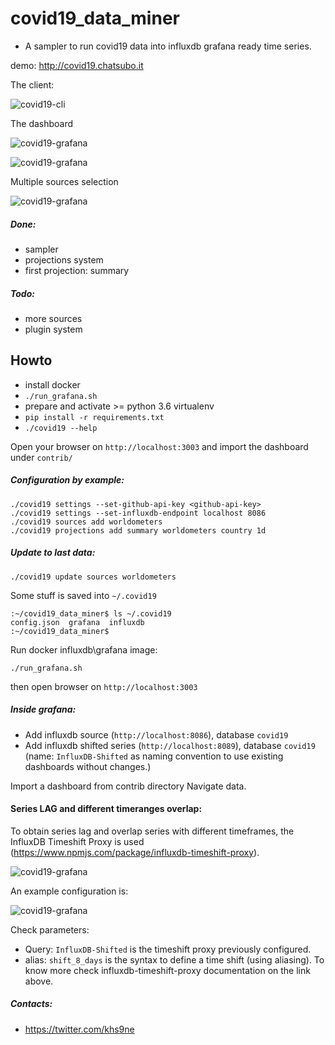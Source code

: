 # covid19_data_miner

- A sampler to run covid19 data into influxdb grafana ready time series.

demo: http://covid19.chatsubo.it

The client:

![covid19-cli](https://github.com/gdassori/covid19_data_miner/blob/master/docs/images/covid19-cli.png?raw=true "Covid19 cli")

The dashboard

![covid19-grafana](https://github.com/gdassori/covid19_data_miner/blob/master/docs/images/covid19_grafana.png?raw=true "covid19 dashboard")

![covid19-grafana](https://github.com/gdassori/covid19_data_miner/blob/master/docs/images/country_insight.png?raw=true "covid19 dashboard")

Multiple sources selection

![covid19-grafana](https://github.com/gdassori/covid19_data_miner/blob/master/docs/images/data_sources.png?raw=true "covid19 sources")



##### Done:
- sampler
- projections system 
- first projection: summary 

##### Todo:
- more sources
- plugin system 


## Howto 

- install docker
- `./run_grafana.sh`
- prepare and activate >= python 3.6 virtualenv
- `pip install -r requirements.txt`
- `./covid19 --help`

Open your browser on `http://localhost:3003` and import the dashboard under `contrib/`

##### Configuration by example:
```
./covid19 settings --set-github-api-key <github-api-key>
./covid19 settings --set-influxdb-endpoint localhost 8086
./covid19 sources add worldometers
./covid19 projections add summary worldometers country 1d
```

##### Update to last data:
```
./covid19 update sources worldometers
```

Some stuff is saved into `~/.covid19`
```
:~/covid19_data_miner$ ls ~/.covid19
config.json  grafana  influxdb
:~/covid19_data_miner$
```


Run docker influxdb\grafana image:
```
./run_grafana.sh
```
then open browser on `http://localhost:3003`

##### Inside grafana:

- Add influxdb source (`http://localhost:8086`), database `covid19`
- Add influxdb shifted series (`http://localhost:8089`), database `covid19` (name: `InfluxDB-Shifted` as naming convention to use existing dashboards without changes.)

Import a dashboard from contrib directory
Navigate data.


#### Series LAG and different timeranges overlap:
To obtain series lag and overlap series with different timeframes, the InfluxDB Timeshift Proxy is used (https://www.npmjs.com/package/influxdb-timeshift-proxy).

![covid19-grafana](https://github.com/gdassori/covid19_data_miner/blob/master/docs/images/series_lag.png?raw=true "covid19 sources")

An example configuration is:

![covid19-grafana](https://github.com/gdassori/covid19_data_miner/blob/master/docs/images/series_lag_config.png?raw=true "covid19 sources")

Check parameters:
- Query: `InfluxDB-Shifted` is the timeshift proxy previously configured.
- alias: `shift_8_days` is the syntax to define a time shift (using aliasing). To know more check influxdb-timeshift-proxy documentation on the link above.



##### Contacts:
- https://twitter.com/khs9ne
